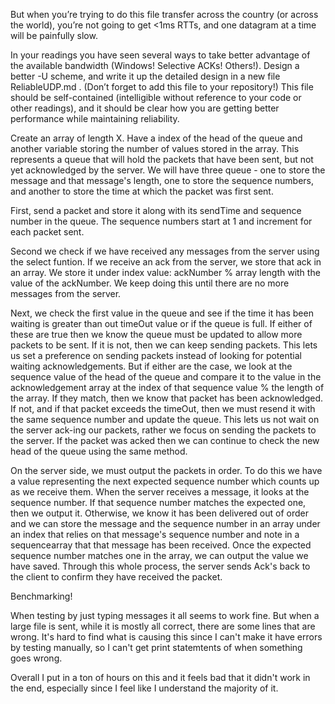 But when you’re trying to do this file transfer across the country (or across the world), you’re not going to get <1ms RTTs, and one datagram at a time will be painfully slow.

In your readings you have seen several ways to take better advantage of the available bandwidth (Windows! Selective ACKs! Others!). Design a better -U scheme, and write it up the detailed design in a new file ReliableUDP.md . (Don’t forget to add this file to your repository!) This file should be self-contained (intelligible without reference to your code or other readings), and it should be clear how you are getting better performance while maintaining reliability.


Create an array of length X. Have a index of the head of the queue and another variable storing the number of values stored in the array. This represents a queue that will hold the packets that have been sent, but not yet acknowledged by the server. We will have three queue - one to store the message and that message's length, one to store the sequence numbers, and another to store the time at which the packet was first sent.

First, send a packet and store it along with its sendTime and sequence number in the queue. The sequence numbers start at 1 and increment for each packet sent.

Second we check if we have received any messages from the server using the select funtion. If we receive an ack from the server, we store that ack in an array. We store it under index value: ackNumber % array length with the value of the ackNumber. We keep doing this until there are no more messages from the server. 

Next, we check the first value in the queue and see if the time it has been waiting is greater than out timeOut value or if the queue is full. If either of these are true then we know the queue must be updated to allow more packets to be sent. If it is not, then we can keep sending packets. This lets us set a preference on sending packets instead of looking for potential waiting acknowledgements. But if either are the case, we look at the sequence value of the head of the queue and compare it to the value in the acknowledgement array at the index of that sequence value % the length of the array. If they match, then we know that packet has been acknowledged. If not, and if that packet exceeds the timeOut, then we must resend it with the same sequence number and update the queue. This lets us not wait on the server ack-ing our packets, rather we focus on sending the packets to the server. If the packet was acked then we can continue to check the new head of the queue using the same method. 

On the server side, we must output the packets in order. To do this we have a value representing the next expected sequence number which counts up as we receive them. When the server receives a message, it looks at the sequence number. If that sequence number matches the expected one, then we output it. Otherwise, we know it has been delivered out of order and we can store the message and the sequence number in an array under an index that relies on that message's sequence number and note in a sequencearray that that message has been received. Once the expected sequence number matches one in the array, we can output the value we have saved. Through this whole process, the server sends Ack's back to the client to confirm they have received the packet. 

Benchmarking!

When testing by just typing messages it all seems to work fine. But when a large file is sent, while it is mostly all correct, there are some lines that are wrong. It's hard to find what is causing this since I can't make it have errors by testing manually, so I can't get print statemtents of when something goes wrong. 

Overall I put in a ton of hours on this and it feels bad that it didn't work in the end, especially since I feel like I understand the majority of it.